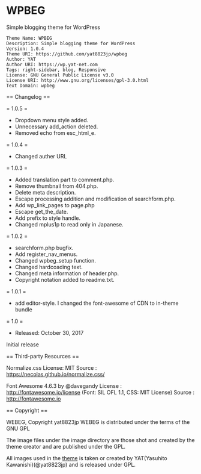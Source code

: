 # WPBEG

Simple blogging theme for WordPress

```
Theme Name: WPBEG
Description: Simple blogging theme for WordPress
Version: 1.0.4
Theme URI: https://github.com/yat8823jp/wpbeg
Author: YAT
Author URI: https://wp.yat-net.com
Tags: right-sidebar, blog, Responsive
License: GNU General Public License v3.0
License URI: http://www.gnu.org/licenses/gpl-3.0.html
Text Domain: wpbeg
```

== Changelog ==

= 1.0.5 =

- Dropdown menu style added.
- Unnecessary add_action deleted.
- Removed echo from esc_html_e. 

= 1.0.4 =

- Changed auther URL

= 1.0.3 =

- Added translation part to comment.php.
- Remove thumbnail from 404.php.
- Delete meta description.
- Escape processing addition and modification of searchform.php.
- Add wp_link_pages to page.php
- Escape get_the_date.
- Add prefix to style handle.
- Changed mplus1p to read only in Japanese.

= 1.0.2 =

- searchform.php bugfix.
- Add register_nav_menus.
- Changed wpbeg_setup function.
- Changed hardcoading text.
- Changed meta information of header.php.
- Copyright notation added to readme.txt.

= 1.0.1 =

- add editor-style. I changed the font-awesome of CDN to in-theme bundle

= 1.0 =

- Released: October 30, 2017

Initial release

== Third-party Resources ==

Normalize.css
License: MIT
Source : https://necolas.github.io/normalize.css/

Font Awesome 4.6.3 by @davegandy
License : http://fontawesome.io/license (Font: SIL OFL 1.1, CSS: MIT License)
Source : http://fontawesome.io

== Copyright ==

WEBEG, Copyright yat8823jp
WEBEG is distributed under the terms of the GNU GPL

The image files under the image directory are those shot and created by the theme creator and are published under the GPL.

All images used in the [theme](https://github.com/yat8823jp/wpbeg/tree/master/images) is taken or created by YAT(Yasuhito Kawanishi)(@yat8823jp) and is released under GPL.
